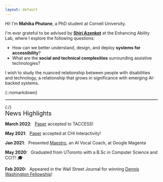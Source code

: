 ```yaml
---
layout: default
---
```


<div class="lead pretty-links">

Hi! I'm **Mahika Phutane**, a PhD student at Cornell University. 

</div>


I'm ever grateful to be advised by **[Shiri Azenkot](http://shiriazenkot.com/)** at the Enhancing Ability Lab, where I explore the following questions:
  - How can we better understand, design, and deploy **systems for accessibility**? 
  - What are the **social and technical complexities** surrounding assistive technologies?

I wish to study the nuanced relationship between people with disabilities and technology, a relationship that grows in significance with emerging AI-backed systems.
&nbsp;

{::nomarkdown}
<hr style="border:0.5px solid silver">
{:/}

<div style="font-size: 20px;">
News Highlights
</div>

**March 2022**: &ensp;[Paper](https://dl.acm.org/doi/abs/10.1145/3508364) accepted to TACCESS!

**May 2021**: &ensp;[Paper](https://dl.acm.org/doi/10.1145/3411763.3451574) accepted at CHI Interactivity!

**Jan 2021**: &ensp;Presented [Maestro](https://magenta.tensorflow.org/maestro-vocal-coach), an AI Vocal Coach, at Google Magenta

**May 2020:** &ensp;Graduated from UToronto with a B.Sc in Computer Science and CCIT! 🎓

**Feb 2020:** &ensp;Appeared in the Wall Street Journal for winning [Dennis Washington Fellowship](https://www.utm.utoronto.ca/main-news/scholarship-gives-former-utm-student-push-strive-something-bigger)!

<!-- Thank you for being here, and I welcome you to read further where I delve more into:
  - [my past](about/), my prior research work and undergrad experience
  - [my current happenings](work/), my current research endeavours
  - [my future](/), brainstormed ideas for upcoming projects (TODO) -->

  <!-- You would normally put your [full name](about/) here and say something *smart* about yourself. -->

  <!-- This could also be the good place to say were you are coming from, what you [do for a living](work/) and maybe what you are [interested in](projects/). You might also be [writing](articles/) about stuff.  -->

  <!-- But after all this is your site and I'm just a **placeholder text** so what would i know about some *home page content*. -->